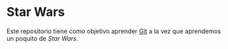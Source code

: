 # Star Wars

Este repositorio tiene como objetivo aprender [Git](https://git-scm.com)
a la vez que aprendemos un poquito de *Star Wars*.
